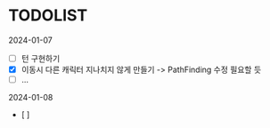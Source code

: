 ﻿# TODOLIST



 2024-01-07  
  - [ ] 턴 구현하기
  - [x] 이동시 다른 캐릭터 지나치지 않게 만들기 -> PathFinding 수정 필요할 듯 
  - [ ] ...

2024-01-08
  - [ ] 